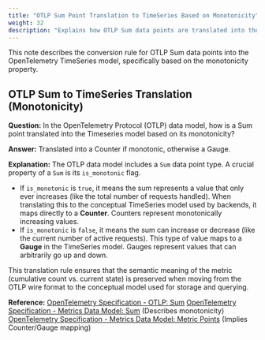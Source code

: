 ```yaml
---
title: "OTLP Sum Point Translation to TimeSeries Based on Monotonicity"
weight: 32
description: "Explains how OTLP Sum data points are translated into the TimeSeries model depending on their monotonicity."
---
```


This note describes the conversion rule for OTLP Sum data points into the OpenTelemetry TimeSeries model, specifically based on the monotonicity property.

## OTLP Sum to TimeSeries Translation (Monotonicity)

**Question:**
In the OpenTelemetry Protocol (OTLP) data model, how is a Sum point translated into the Timeseries model based on its monotonicity?

**Answer:**
Translated into a Counter if monotonic, otherwise a Gauge.

**Explanation:**
The OTLP data model includes a `Sum` data point type. A crucial property of a `Sum` is its `is_monotonic` flag.

* If `is_monotonic` is `true`, it means the sum represents a value that only ever increases (like the total number of requests handled). When translating this to the conceptual TimeSeries model used by backends, it maps directly to a **Counter**. Counters represent monotonically increasing values.
* If `is_monotonic` is `false`, it means the sum can increase or decrease (like the current number of active requests). This type of value maps to a **Gauge** in the TimeSeries model. Gauges represent values that can arbitrarily go up and down.

This translation rule ensures that the semantic meaning of the metric (cumulative count vs. current state) is preserved when moving from the OTLP wire format to the conceptual model used for storage and querying.

**Reference:**
[OpenTelemetry Specification - OTLP: Sum](https://opentelemetry.io/docs/specs/otlp/#sum)
[OpenTelemetry Specification - Metrics Data Model: Sum](https://opentelemetry.io/docs/specs/otel/metrics/data-model/#sums) (Describes monotonicity)
[OpenTelemetry Specification - Metrics Data Model: Metric Points](https://opentelemetry.io/docs/specs/otel/metrics/data-model/#metric-points) (Implies Counter/Gauge mapping)
